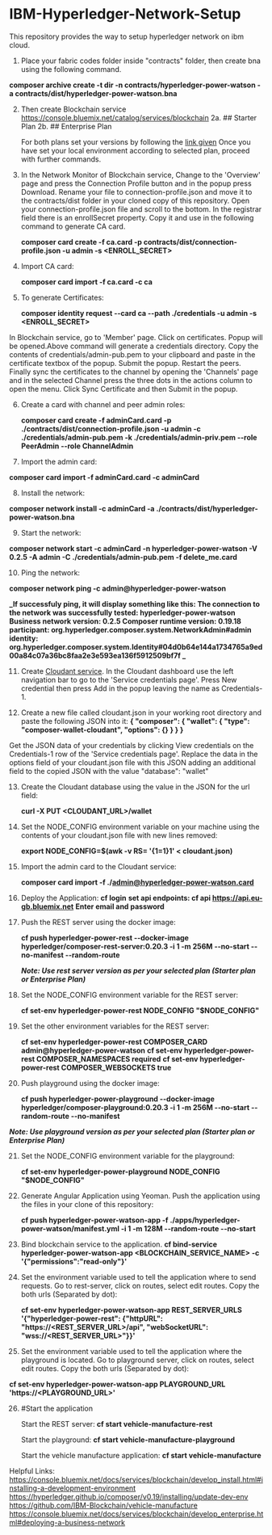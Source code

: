 # IBM-Hyperledger-Network-Setup
This repository provides the way to setup hyperledger network on ibm cloud.

1. Place your fabric codes folder inside "contracts" folder, then create bna using the following command.
  
  **composer archive create -t dir -n contracts/hyperledger-power-watson -a contracts/dist/hyperledger-power-watson.bna**

2. Then create Blockchain service https://console.bluemix.net/catalog/services/blockchain
   2a. ## Starter Plan
   2b. ## Enterprise Plan

   For both plans set your versions by following the [link given](https://console.bluemix.net/docs/services/blockchain/develop_install.html#installing-a-development-environment)
   Once you have set your local environment according to selected plan, proceed with further commands.

3. In the Network Monitor of Blockchain service, Change to the 'Overview' page and press the Connection Profile button and      in the popup press Download. Rename your file to connection-profile.json and move it to the contracts/dist folder in your    cloned copy of this repository. Open your connection-profile.json file and scroll to the bottom. In the registrar field      there is an enrollSecret property. Copy it and use in the following command to generate CA card.

    **composer card create -f ca.card -p contracts/dist/connection-profile.json -u admin -s <ENROLL_SECRET>**

4. Import CA card:

   **composer card import -f ca.card -c ca**
 
5. To generate Certificates:
   
   **composer identity request --card ca --path ./credentials -u admin -s <ENROLL_SECRET>**

  In Blockchain service, go to 'Member' page. Click on certificates. Popup will be opened.Above command will generate a       credentials directory. Copy the contents of credentials/admin-pub.pem to your clipboard and paste in the  certificate       textbox of the popup. Submit the popup. Restart the peers. Finally sync the certificates to the channel by opening the       'Channels' page and in the selected Channel press the three dots in the actions column to open the menu. Click Sync         Certificate and then Submit in the popup.

6. Create a card with channel and peer admin roles:

   **composer card create -f adminCard.card -p ./contracts/dist/connection-profile.json -u admin -c ./credentials/admin-pub.pem -k ./credentials/admin-priv.pem --role PeerAdmin --role ChannelAdmin**

7. Import the admin card:

  **composer card import -f adminCard.card -c adminCard**

8. Install the network:
  
  **composer network install -c adminCard -a ./contracts/dist/hyperledger-power-watson.bna**

9. Start the network:
  
  **composer network start -c adminCard -n hyperledger-power-watson -V 0.2.5 -A admin -C ./credentials/admin-pub.pem -f delete_me.card**

10. Ping the network:
  
   **composer network ping -c admin@hyperledger-power-watson**

   **_If successfuly ping, it will display something like this:
    The connection to the network was successfully tested: hyperledger-power-watson
        Business network version: 0.2.5
        Composer runtime version: 0.19.18
        participant: org.hyperledger.composer.system.NetworkAdmin#admin
        identity: org.hyperledger.composer.system.Identity#04d0b64e144a1734765a9ed00a84c07a36bc8faa2e3e593ea136f5912509bf7f
_**

11. Create [Cloudant service](https://console.bluemix.net/catalog/services/cloudantNoSQLDB). In the Cloudant dashboard use       the left navigation bar to go to the 'Service credentials page'. Press New credential then press Add in the popup           leaving the name as Credentials-1.

12. Create a new file called cloudant.json in your working root directory and paste the following JSON into it:
     **{
      "composer": {
         "wallet": {
             "type": "composer-wallet-cloudant",
             "options": {}
         }
     } 
   }**

   Get the JSON data of your credentials by clicking View credentials on the Credentials-1 row of the 'Service credentials      page'. Replace the data in the options field of your cloudant.json file with this JSON adding an additional field to the    copied JSON with the value "database": "wallet"

13. Create the Cloudant database using the value in the JSON for the url field:

    **curl -X PUT <CLOUDANT_URL>/wallet**

14. Set the NODE_CONFIG environment variable on your machine using the contents of your cloudant.json file with new lines       removed:

    **export NODE_CONFIG=$(awk -v RS= '{$1=$1}1' < cloudant.json)**

15. Import the admin card to the Cloudant service:
   
    **composer card import -f ./admin@hyperledger-power-watson.card**

16. Deploy the Application:
    **cf login**
    **set api endpoints: cf api https://api.eu-gb.bluemix.net** 
    **Enter email and password**

17. Push the REST server using the docker image:

     **cf push hyperledger-power-rest --docker-image hyperledger/composer-rest-server:0.20.3 -i 1 -m 256M --no-start --no-manifest --random-route**

    **_Note: Use rest server version as per your selected plan (Starter plan or Enterprise Plan)_**

18. Set the NODE_CONFIG environment variable for the REST server:
    
    **cf set-env hyperledger-power-rest NODE_CONFIG "$NODE_CONFIG"**

19. Set the other environment variables for the REST server:

    **cf set-env hyperledger-power-rest COMPOSER_CARD admin@hyperledger-power-watson**
    **cf set-env hyperledger-power-rest COMPOSER_NAMESPACES required**
    **cf set-env hyperledger-power-rest COMPOSER_WEBSOCKETS true**

20. Push playground using the docker image:

    **cf push hyperledger-power-playground --docker-image hyperledger/composer-playground:0.20.3 -i 1 -m 256M --no-start --random-route --no-manifest**

   **_Note: Use playground version as per your selected plan (Starter plan or Enterprise Plan)_**

21. Set the NODE_CONFIG environment variable for the playground:

    **cf set-env hyperledger-power-playground NODE_CONFIG "$NODE_CONFIG"**

22. Generate Angular Application using Yeoman. Push the application using the files in your clone of this repository:

    **cf push hyperledger-power-watson-app -f ./apps/hyperledger-power-watson/manifest.yml -i 1 -m 128M --random-route --no-start**

23. Bind blockchain service to the application.
    **cf bind-service hyperledger-power-watson-app <BLOCKCHAIN_SERVICE_NAME> -c '{"permissions":"read-only"}'**


24.  Set the environment variable used to tell the application where to send requests. Go to rest-server, click on routes,        select edit routes. Copy the both urls (Separated by dot):

     **cf set-env hyperledger-power-watson-app REST_SERVER_URLS '{"hyperledger-power-rest": {"httpURL": "https://<REST_SERVER_URL>/api", "webSocketURL": "wss://<REST_SERVER_URL>"}}'**

25. Set the environment variable used to tell the application where the playground is located.  Go to playground server,         click on routes, select edit routes. Copy the both urls (Separated by dot):
   
   **cf set-env hyperledger-power-watson-app PLAYGROUND_URL 'https://<PLAYGROUND_URL>'**

26. #Start the application
 
     Start the REST server:
       **cf start vehicle-manufacture-rest**

    Start the playground:
      **cf start vehicle-manufacture-playground**

    Start the vehicle manufacture application:
      **cf start vehicle-manufacture**



Helpful Links:
https://console.bluemix.net/docs/services/blockchain/develop_install.html#installing-a-development-environment
https://hyperledger.github.io/composer/v0.19/installing/update-dev-env
https://github.com/IBM-Blockchain/vehicle-manufacture
https://console.bluemix.net/docs/services/blockchain/develop_enterprise.html#deploying-a-business-network
